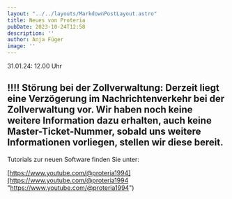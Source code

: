 ```yaml
---
layout: "../../layouts/MarkdownPostLayout.astro"
title: Neues von Proteria 
pubDate: 2023-10-24T12:58
description: ''
author: Anja Füger
image: ''
---
```


31\.01.24: 12.00 Uhr

## !!!! Störung bei der Zollverwaltung: Derzeit liegt eine Verzögerung im Nachrichtenverkehr bei der Zollverwaltung vor. Wir haben noch keine weitere Information dazu erhalten, auch keine Master-Ticket-Nummer, sobald uns weitere Informationen vorliegen, stellen wir diese bereit. 



Tutorials zur neuen Software finden Sie unter:

[https://www.youtube.com/@proteria1994](https://www.youtube.com/@proteria1994 "https://www.youtube.com/@proteria1994")